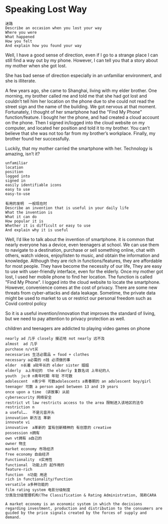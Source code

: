 # Speaking Lost Way

```
迷路
Describe an occasion when you lost your way
Where you were
What happened
How you felt
And explain how you found your way
```

Well, I have a good sense of direction, even if I go to a strange place I can still find a way out by my phone. However, I can tell you that a story about my mother when she got lost.

She has bad sense of direction especially in an unfamiliar environment, and she is illiterate. 

A few years ago, she came to Shanghai, living with my elder brother. One morning, my brother called me and told me that she had got lost and couldn’t tell him her location on the phone due to she could not read the street sign and the name of the building. We got nervous at that moment. Fortunately, I thought of her smartphone had the "Find My Phone" function/feature. I bought her the phone, and had created a cloud account on the phone. Then I signed in/logged into the cloud website on my computer, and located her position and told it to my brother. You can’t believe that she was not too far from my brother’s workplace. Finally, my brother found her successfully.

Luckily, that my mother carried the smartphone with her. Technology is amazing, isn’t it?

````
unfamiliar
location 
position
logged into 
signed in
easily identifiable icons
easy to use
easy-to-use
````

````
有用的发明  一般现在时
Describe an invention that is useful in your daily life
What the invention is 
What it can do
How popular it is
Whether it is difficult or easy to use
And explain why it is useful
````

Well, I’d like to talk about the invention of smartphone. it is common that nearly everyone has a device, even teenagers at school. 
We can use them to navigate to a destination, purchase or sell something online, chat with others, watch videos, enjoy/listen to music, and obtain the information and knowledge.
Although they are rich in functions/features, they are affordable for most people. They have become the necessity of our life, They are easy to use with user-friendly interface, even for the elderly. Once my mother got lost, I used her mobile phone to find her location. The function is called "Find My Phone". I logged into the cloud website to locate the smartphone.
However, convenience comes at the cost of privacy. There are some new threats from cyber-attacks and data leakage. Sometime, the private data might be used to market to us or restrict our personal freedom such as Covid control policy

So it is a useful invention/innovation that improves the standard of living, but we need to pay attention to privacy protection as well.
 
children and teenagers are addicted to playing video games on phone

````
nearly ad 几乎 closely 接近地 not nearly 远不及
almost  ad 几乎
purchase n/vt买
necessaries 生活必需品 = food + clothes
necessary a必需的 n钱 必须做的事
elder  n长着 a较年长的 elder sister 姐姐
elderly  a上年纪的  the elderly 复数名词 上年纪的人
youth  juːθ n青年时期 年轻 不可数 
adolescent  n青少年 可数adolescents a青春期的 an adolescent boy/girl 
teenager 可数 a person aged between 13 and 19 years
once upon a time （讲故事）从前
cybersecurity 网络安全
restrict vt law restricts access to the area 限制进入该地区的法令
restriction n
a useful….  不是元音开头
innovation 新方法 革新 
innovate vi
innovative  a革新的 富有创新精神的 有创意的 creative
possession n拥有
own vt拥有 a自己的
owner 物主
market economy 市场经济
free economy 自由经济
Functionality  n实用性
functional  功能上的 起作用的
feature-rich
function  n功能 用途
rich in functionality/function
versatile a多种功能的
film rating system 电影分级制度
分类及分级管理机构(The Classification & Rating Administration, 简称CARA

A market economy is an economic system in which the decisions regarding investment, production and distribution to the consumers are guided by the price signals created by the forces of supply and demand. 
````



